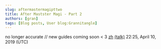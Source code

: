 ```yaml
---
slug: aftermastermagipttwo
title: After Mastster Magi - Part 2
authors: [gran]
tags: [Blog posts, User blog:Grannitangle]
---
```


no longer accurate // new guides coming soon < 3 [zh](https://magiquest.fandom.com/wiki/User:Grannitangle) [(talk)](https://magiquest.fandom.com/wiki/User_talk:Grannitangle) 22:25, April 10, 2019 (UTC)